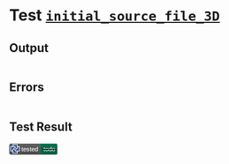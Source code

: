 # Test [`initial_source_file_3D`](/doc/structure/source_files.md#L32)

## Output

```,plain
```

## Errors

```,plain
```

## Test Result

![OK BUT IS TODO](/doc/structure/.test/initial_source_file_3D.png)
